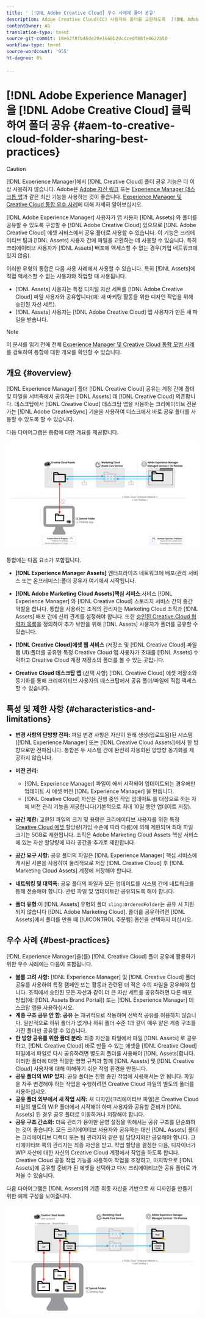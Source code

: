 ```yaml
---
title: ' [!DNL Adobe Creative Cloud] 우수 사례에 폴더 공유'
description: Adobe Creative Cloud(CC) 사용자와 폴더를 교환하도록  [!DNL Adobe Experience Manager] to allow users in [!DNL Experience Manager Assets] 을 구성합니다.
contentOwner: AG
translation-type: tm+mt
source-git-commit: 18e62f8fb46de20e1668b2dcdcedf68fe4622b50
workflow-type: tm+mt
source-wordcount: '955'
ht-degree: 0%

---
```



# [!DNL Adobe Experience Manager] 을  [!DNL Adobe Creative Cloud] 클릭하여 폴더 공유  {#aem-to-creative-cloud-folder-sharing-best-practices}

>[!CAUTION]
>
>[!DNL Experience Manager]에서 [!DNL Creative Cloud] 폴더 공유 기능은 더 이상 사용하지 않습니다. Adobe은 [Adobe 자산 링크](https://helpx.adobe.com/enterprise/admin-guide.html/enterprise/using/adobe-asset-link.ug.html) 또는 [Experience Manager 데스크톱 앱](https://experienceleague.adobe.com/docs/experience-manager-desktop-app/using/using.html)과 같은 최신 기능을 사용하는 것이 좋습니다. [Experience Manager 및 Creative Cloud 통합 우수 사례](/help/assets/aem-cc-integration-best-practices.md)에 대해 자세히 알아보십시오.

[!DNL Adobe Experience Manager] 사용자가 앱 사용자 [!DNL Assets] 와 폴더를 공유할 수 있도록 구성할 수  [!DNL Adobe Creative Cloud] 있으므로  [!DNL Adobe Creative Cloud] 에셋 서비스에서 공유 폴더로 사용할 수 있습니다. 이 기능은 크리에이티브 팀과 [!DNL Assets] 사용자 간에 파일을 교환하는 데 사용할 수 있습니다. 특히 크리에이티브 사용자가 [!DNL Assets] 배포에 액세스할 수 없는 경우(기업 네트워크에 있지 않음).

이러한 유형의 통합은 다음 사용 사례에서 사용할 수 있습니다. 특히 [!DNL Assets]에 직접 액세스할 수 없는 사용자와 작업할 때 사용됩니다.

* [!DNL Assets] 사용자는 특정 디지털 자산 세트를  [!DNL Adobe Creative Cloud] 파일 사용자와 공유합니다(예: 새 마케팅 활동을 위한 디자인 작업을 위해 승인된 자산 세트).
* [!DNL Assets] 사용자는  [!DNL Adobe Creative Cloud] 앱 사용자가 만든 새 파일을 받습니다.

>[!NOTE]
>
>이 문서를 읽기 전에 전체 [Experience Manager 및 Creative Cloud 통합 모범 사례](/help/assets/aem-cc-integration-best-practices.md)를 검토하여 통합에 대한 개요를 확인할 수 있습니다.

## 개요 {#overview}

[!DNL Experience Manager] 폴더  [!DNL Creative Cloud] 공유는 계정 간에 폴더 및 파일을 서버측에서 공유하는  [!DNL Assets] 데  [!DNL Creative Cloud] 의존합니다. 데스크탑에서 [!DNL Creative Cloud] 데스크탑 앱을 사용하는 크리에이티브 전문가는 [!DNL Adobe CreativeSync] 기술을 사용하여 디스크에서 바로 공유 폴더를 사용할 수 있도록 할 수 있습니다.

다음 다이어그램은 통합에 대한 개요를 제공합니다.

![chlimage_1-179](assets/chlimage_1-406.png)

통합에는 다음 요소가 포함됩니다.

* **[!DNL Experience Manager Assets]** 엔터프라이즈 네트워크에 배포(관리 서비스 또는 온프레미스):폴더 공유가 여기에서 시작됩니다.
* **[!DNL Adobe Marketing Cloud Assets]핵심 서비스**:서비스 [!DNL Experience Manager] 와  [!DNL Creative Cloud] 스토리지 서비스 간의 중간 역할을 합니다. 통합을 사용하는 조직의 관리자는 Marketing Cloud 조직과 [!DNL Assets] 배포 간에 신뢰 관계를 설정해야 합니다. 또한 [승인된 Creative Cloud 협력자 목록](https://experienceleague.adobe.com/docs/core-services/interface/assets/t-admin-add-cc-user.html)을 정의하여 추가 보안을 위해 [!DNL Assets] 사용자가 폴더를 공유할 수 있습니다.

* **[!DNL Creative Cloud]에셋 웹 서비스** (저장소 및  [!DNL Creative Cloud] 파일 웹 UI):폴더를 공유한 특정 Creative Cloud 앱 사용자가 초대를  [!DNL Assets] 수락하고 Creative Cloud 계정 저장소의 폴더를 볼 수 있는 곳입니다.
* **Creative Cloud 데스크탑 앱**:(선택 사항)  [!DNL Creative Cloud] 에셋 저장소와 동기화를 통해 크리에이티브 사용자의 데스크탑에서 공유 폴더/파일에 직접 액세스할 수 있습니다.

## 특성 및 제한 사항 {#characteristics-and-limitations}

* **변경 사항의 단방향 전파:** 파일 변경 사항은 자산이 원래 생성(업로드됨)된 시스템([!DNL Experience Manager] 또는  [!DNL Creative Cloud Assets])에서 한 방향으로만 전파됩니다. 통합은 두 시스템 간에 완전히 자동화된 양방향 동기화를 제공하지 않습니다.
* **버전 관리:**

   * [!DNL Experience Manager] 파일이 에서 시작되어 업데이트되는 경우에만 업데이트 시 에셋 버전 [!DNL Experience Manager] 을 만듭니다.
   * [!DNL Creative Cloud] 자산은 진행 중인 작업 업데이트 [ ](https://helpx.adobe.com/creative-cloud/help/versioning-faq.html) 를 대상으로 하는 자체 버전 관리 기능을 제공합니다(기본적으로 최대 10일 동안 업데이트 저장).

* **공간 제한:** 교환된 파일의 크기 및 용량은 크리에이티브 사용자를 위한 특정  [Creative Cloud 에셋 ](https://helpx.adobe.com/creative-cloud/kb/file-storage-quota.html) 할당량(가입 수준에 따라 다름)에 의해 제한되며 최대 파일 크기는 5GB로 제한됩니다. 조직은 Adobe Marketing Cloud Assets 핵심 서비스에 있는 자산 할당량에 따라 공간을 추가로 제한합니다.

* **공간 요구 사항:** 공유 폴더의 파일은  [!DNL Experience Manager] 핵심 서비스에 캐시된 사본을 사용하여 물리적으로 저장  [!DNL Creative Cloud] 후  [!DNL Marketing Cloud Assets] 계정에 저장해야 합니다.
* **네트워킹 및 대역폭:** 공유 폴더의 파일과 모든 업데이트를 시스템 간에 네트워크를 통해 전송해야 합니다. 관련 파일 및 업데이트만 공유되도록 해야 합니다.
* **폴더 유형**:이  [!DNL Assets] 유형의 폴더 `sling:OrderedFolder`는 공유 시 지원되지 않습니다 [!DNL Adobe Marketing Cloud]. 폴더를 공유하려면 [!DNL Assets]에서 폴더를 만들 때 [!UICONTROL 주문됨] 옵션을 선택하지 마십시오.

## 우수 사례 {#best-practices}

[!DNL Experience Manager]을(를) [!DNL Creative Cloud] 폴더 공유에 활용하기 위한 우수 사례에는 다음이 포함됩니다.

* **볼륨 고려 사항:** [!DNL Experience Manager] 및  [!DNL Creative Cloud] 폴더 공유를 사용하여 특정 캠페인 또는 활동과 관련된 더 적은 수의 파일을 공유해야 합니다. 조직에서 승인된 모든 자산과 같이 더 큰 자산 세트를 공유하려면 다른 배포 방법(예: [!DNL Assets Brand Portal]) 또는 [!DNL Experience Manager] 데스크탑 앱을 사용하십시오.
* **계층 구조 공유 안 함: 공유** 는 재귀적으로 작동하며 선택적 공유를 허용하지 않습니다. 일반적으로 하위 폴더가 없거나 하위 폴더 수준 1과 같이 매우 얕은 계층 구조를 가진 폴더만 공유할 수 있습니다.
* **한 방향 공유를 위한 폴더 분리:** 최종 자산을 파일에서 파일 [!DNL Assets] 로 공유하고,  [!DNL Creative Cloud] 바로 만들 수 있는 에셋을  [!DNL Creative Cloud] 파일에서 파일로 다시 공유하려면 별도의 폴더를 사용해야  [!DNL Assets]합니다. 이러한 폴더에 대한 적절한 명명 규칙과 함께 [!DNL Assets] 및 [!DNL Creative Cloud] 사용자에 대해 이해하기 쉬운 작업 환경을 만듭니다.
* **공유 폴더의 WIP 방지:** 공유 폴더는 진행 중인 작업에 사용해서는 안 됩니다. 파일을 자주 변경해야 하는 작업을 수행하려면 Creative Cloud 파일의 별도의 폴더를 사용하십시오.
* **공유 폴더 외부에서 새 작업 시작:** 새 디자인(크리에이티브 파일)은 Creative Cloud 파일의 별도의 WIP 폴더에서 시작해야 하며 사용자와 공유할 준비가  [!DNL Assets] 된 경우 공유 폴더로 이동하거나 저장해야 합니다.
* **공유 구조 간소화:** 더욱 관리가 용이한 운영 설정을 위해서는 공유 구조를 단순화하는 것이 좋습니다. 모든 크리에이티브 사용자와 공유하는 대신 [!DNL Assets] 폴더는 크리에이티브 디렉터 또는 팀 관리자와 같은 팀 담당자와만 공유해야 합니다. 크리에이티브 쪽의 관리자는 최종 자산을 받고, 작업 할당을 결정한 다음, 디자이너가 WIP 자산에 대한 자신의 Creative Cloud 계정에서 작업을 하도록 합니다. Creative Cloud 공동 작업 기능을 사용하여 작업을 조정하고, 마지막으로 [!DNL Assets]에 공유할 준비가 된 에셋을 선택하고 다시 크리에이티브한 공유 폴더로 가져올 수 있습니다.

다음 다이어그램은 [!DNL Assets]의 기존 최종 자산을 기반으로 새 디자인을 만들기 위한 예제 구성을 보여줍니다.

![chlimage_1-180](assets/chlimage_1-407.png)
